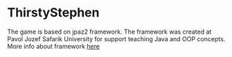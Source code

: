 # ThirstyStephen
The game is based on jpaz2 framework. The framework was created at Pavol Jozef Safarik University for support teaching Java and OOP concepts. More info about framework [here](https://github.com/ics-upjs/JPAZ2)
